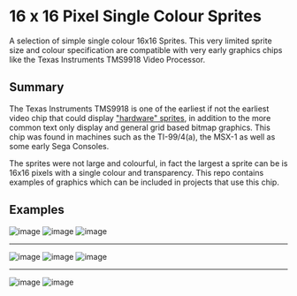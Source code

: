# 16 x 16 Pixel Single Colour Sprites
A selection of simple single colour 16x16 Sprites.  This very limited sprite size and colour specification are compatible with very early graphics chips like the Texas Instruments TMS9918 Video Processor.

## Summary
The Texas Instruments TMS9918 is one of the earliest if not the earliest video chip that could display ["hardware" sprites](https://en.wikipedia.org/wiki/Sprite_(computer_graphics)), in addition to the more common text only display and general grid based bitmap graphics.  This chip was found in machines such as the TI-99/4(a), the MSX-1 as well as some early Sega Consoles.

The sprites were not large and colourful, in fact the largest a sprite can be is 16x16 pixels with a single colour and transparency.  This repo contains examples of graphics which can be included in projects that use this chip.

## Examples

![image](https://github.com/stclaird/TMS9918-sprites/blob/main/evil-knight/preview.png?raw=true)
![image](https://github.com/stclaird/TMS9918-sprites/blob/main/spaceman/preview.png?raw=true)
![image](https://github.com/stclaird/TMS9918-sprites/blob/main/zombie/preview.png?raw=true)
*****

![image](https://github.com/stclaird/TMS9918-sprites/blob/main/tank/preview.png?raw=true)
![image](https://github.com/stclaird/TMS9918-sprites/blob/main/minotaur/preview.png?raw=true)
![image](https://github.com/stclaird/TMS9918-sprites/blob/main/bunny/preview.png?raw=true)
*****
![image](https://github.com/stclaird/TMS9918-sprites/blob/main/knight/preview.png?raw=true)
![image](https://github.com/stclaird/TMS9918-sprites/blob/main/little-man/preview.gif?raw=true)

